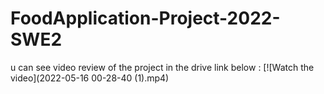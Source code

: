 # FoodApplication-Project-2022-SWE2

u can see video review of the project in the drive link below :
[![Watch the video](2022-05-16 00-28-40 (1).mp4) 
